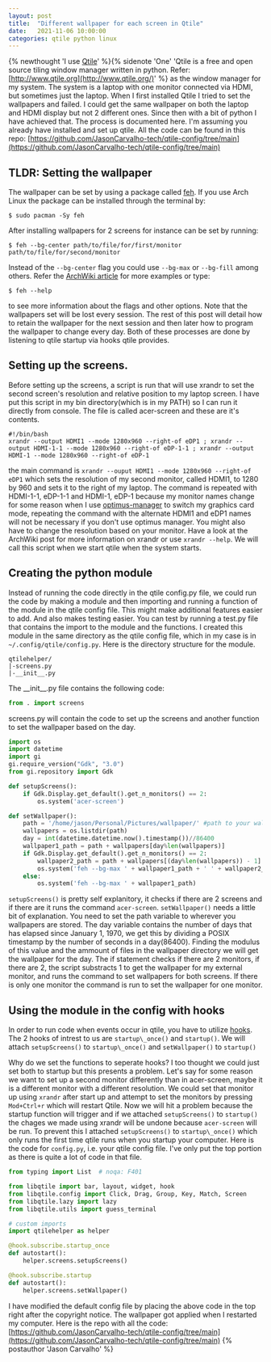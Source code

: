 ```yaml
---
layout: post
title:  "Different wallpaper for each screen in Qtile"
date:   2021-11-06 10:00:00
categories: qtile python linux
---
```


{% newthought 'I use [Qtile](http://www.qtile.org/)' %}{% sidenote 'One' 'Qtile is a free and open source tiling window manager written in python. Refer: [http://www.qtile.org](http://www.qtile.org/)' %} as the window manager for my system. The system is a laptop with one monitor connected via HDMI, but sometimes just the laptop. When I first installed Qtile I tried to set the wallpapers and failed. <!--more--> I could get the same wallpaper on both the laptop and HDMI display but not 2 different ones. Since then with a bit of python I have achieved that. The process is documented here.
I'm assuming you already have installed and set up qtile. All the code can be found in this repo: [https://github.com/JasonCarvalho-tech/qtile-config/tree/main](https://github.com/JasonCarvalho-tech/qtile-config/tree/main)

## TLDR: Setting the wallpaper
The wallpaper can be set by using a package called [feh](https://wiki.archlinux.org/title/Feh). If you use Arch Linux the package can be installed through the terminal by:
``` shell
$ sudo pacman -Sy feh
```
After installing wallpapers for 2 screens for instance can be set by running:
``` shell
$ feh --bg-center path/to/file/for/first/monitor path/to/file/for/second/monitor
```
Instead of the ```--bg-center``` flag you could use ```--bg-max``` or ```--bg-fill``` among others. Refer the [ArchWiki article](https://wiki.archlinux.org/title/Feh) for more examples or type:
``` shell
$ feh --help
``` 
to see more information about the flags and other options.
Note that the wallpapers set will be lost every session. The rest of this post will detail how to retain the wallpaper for the next session and then later how to program the wallpaper to change every day. Both of these processes are done by listening to qtile startup via hooks qtile provides.

## Setting up the screens.
Before setting up the screens, a script is run that will use xrandr to set the second screen's resolution and relative position to my laptop screen. I have put this script in my bin directory(which is in my PATH) so I can run it directly from console. The file is called acer-screen and these are it's contents.

``` shell
#!/bin/bash
xrandr --output HDMI1 --mode 1280x960 --right-of eDP1 ; xrandr --output HDMI-1-1 --mode 1280x960 --right-of eDP-1-1 ; xrandr --output HDMI-1 --mode 1280x960 --right-of eDP-1
```
the main command is ```xrandr --ouput HDMI1 --mode 1280x960 --right-of eDP1``` which sets the resolution of my second monitor, called HDMI1, to 1280 by 960 and sets it to the right of my laptop. The command is repeated with HDMI-1-1, eDP-1-1 and HDMI-1, eDP-1 because my monitor names change for some reason when I use [optimus-manager](https://github.com/Askannz/optimus-manager) to switch my graphics card mode, repeating the command with the alternate HDMI1 and eDP1 names will not be necessary if you don't use optimus manager. You might also have to change the resolution based on your monitor. Have a look at the ArchWiki post for more information on xrandr or use ```xrandr --help```. We will call this script when we start qtile when the system starts.

## Creating the python module
Instead of running the code directly in the qtile config.py file, we could run the code by making a module and then importing and running a function of the module in the qtile config file. This might make additional features easier to add. And also makes testing easier. You can test by running a test.py file that contains the import to the module and the functions. I created this module in the same directory as the qtile config file, which in my case is in ```~/.config/qtile/config.py```. Here is the directory structure for the module.
```
qtilehelper/
|-screens.py
|-__init__.py
```
The \_\_init\_\_.py file contains the following code: 
``` python
from . import screens
```
screens.py will contain the code to set up the screens and another function to set the wallpaper based on the day.
``` python
import os
import datetime
import gi
gi.require_version("Gdk", "3.0")
from gi.repository import Gdk

def setupScreens():
    if Gdk.Display.get_default().get_n_monitors() == 2:
        os.system('acer-screen')

def setWallpaper():
    path = '/home/jason/Personal/Pictures/wallpaper/' #path to your wallpaper files
    wallpapers = os.listdir(path)
    day = int(datetime.datetime.now().timestamp())//86400
    wallpaper1_path = path + wallpapers[day%len(wallpapers)]
    if Gdk.Display.get_default().get_n_monitors() == 2:
        wallpaper2_path = path + wallpapers[(day%len(wallpapers)) - 1]
        os.system('feh --bg-max ' + wallpaper1_path + ' ' + wallpaper2_path)
    else:
        os.system('feh --bg-max ' + wallpaper1_path)
```
```setupScreens()``` is pretty self explanitory, it checks if there are 2 screens and if there are it runs the command ```acer-screen```.
```setWallpaper()``` needs a little bit of explanation. You need to set the path variable to wherever you wallpapers are stored. The day variable contains the number of days that has elapsed since January 1, 1970, we get this by dividing a POSIX timestamp by the number of seconds in a day(86400). Finding the modulus of this value and the ammount of files in the wallpaper directory we will get the wallpaper for the day. The if statement checks if there are 2 monitors, if there are 2, the script substracts 1 to get the wallpaper for my external monitor, and runs the command to set wallpapers for both screens. If there is only one monitor the command is run to set the wallpaper for one monitor.

## Using the module in the config with hooks
In order to run code when events occur in qtile, you have to utilize [hooks](https://docs.qtile.org/en/v0.18.0/manual/ref/hooks.html#ref-hooks). The 2 hooks of intrest to us are ```startup\_once()``` and ```startup()```. We will attach ```setupScreens()``` to ```startup\_once()``` and ```setWallpaper()``` to ```startup()```

Why do we set the functions to seperate hooks?
I too thought we could just set both to startup but this presents a problem. Let's say for some reason we want to set up a second monitor differently than in acer-screen, maybe it is a different monitor with a different resolution. We could set that monitor up using ```xrandr``` after start up and attempt to set the monitors by pressing ```Mod+Ctrl+r``` which will restart Qtile. Now we will hit a problem because the startup function will trigger and if we attached ```setupScreens()``` to ```startup()``` the chages we made using xrandr will be undone because ```acer-screen``` will be run.
To prevent this I attached ```setupScreens()``` to ```startup\_once()``` which only runs the first time qtile runs when you startup your computer.
Here is the code for ```config.py```, i.e. your qtile config file. I've only put the top portion as there is quite a lot of code in that file.
``` python
from typing import List  # noqa: F401

from libqtile import bar, layout, widget, hook
from libqtile.config import Click, Drag, Group, Key, Match, Screen
from libqtile.lazy import lazy
from libqtile.utils import guess_terminal

# custom imports
import qtilehelper as helper

@hook.subscribe.startup_once
def autostart():
    helper.screens.setupScreens()

@hook.subscribe.startup
def autostart():
    helper.screens.setWallpaper()

```
I have modified the default config file by placing the above code in the top right after the copyright notice. The wallpaper got applied when I restarted my computer.
Here is the repo with all the code: [https://github.com/JasonCarvalho-tech/qtile-config/tree/main](https://github.com/JasonCarvalho-tech/qtile-config/tree/main)
{% postauthor 'Jason Carvalho' %}
